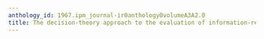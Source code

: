```yaml
---
anthology_id: 1967.ipm_journal-ir0anthology0volumeA3A2.0
title: The decision-theory approach to the evaluation of information-retrieval systems
---
```

